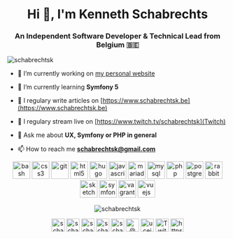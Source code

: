 <h1 align="center">Hi 👋, I'm Kenneth Schabrechts</h1>
<h3 align="center">An Independent Software Developer & Technical Lead from Belgium 🇧🇪</h3>

<p align="left"> <img src="https://komarev.com/ghpvc/?username=schabrechtsk" alt="schabrechtsk" /> </p>

- 🔭 I’m currently working on [my personal website](https://www.schabrechtsk.be)

- 🌱 I’m currently learning **Symfony 5**

- 📝 I regulary write articles on [https://www.schabrechtsk.be](https://www.schabrechtsk.be)

- 📝 I regulary stream live on [https://www.twitch.tv/schabrechtsk](Twitch)

- 💬 Ask me about **UX, Symfony or PHP in general**

- 📫 How to reach me **schabrechtsk@gmail.com**


<p align="center"><img src="https://www.vectorlogo.zone/logos/gnu_bash/gnu_bash-icon.svg" alt="bash" width="40" height="40"/> <img src="https://devicons.github.io/devicon/devicon.git/icons/css3/css3-original-wordmark.svg" alt="css3" width="40" height="40"/> <img src="https://www.vectorlogo.zone/logos/git-scm/git-scm-icon.svg" alt="git" width="40" height="40"/> <img src="https://devicons.github.io/devicon/devicon.git/icons/html5/html5-original-wordmark.svg" alt="html5" width="40" height="40"/> <img src="https://api.iconify.design/logos-hugo.svg" alt="hugo" width="40" height="40"/> <img src="https://devicons.github.io/devicon/devicon.git/icons/javascript/javascript-original.svg" alt="javascript" width="40" height="40"/> <img src="https://www.vectorlogo.zone/logos/mariadb/mariadb-icon.svg" alt="mariadb" width="40" height="40"/> <img src="https://devicons.github.io/devicon/devicon.git/icons/mysql/mysql-original-wordmark.svg" alt="mysql" width="40" height="40"/> <img src="https://devicons.github.io/devicon/devicon.git/icons/php/php-original.svg" alt="php" width="40" height="40"/> <img src="https://devicons.github.io/devicon/devicon.git/icons/postgresql/postgresql-original-wordmark.svg" alt="postgresql" width="40" height="40"/> <img src="https://www.vectorlogo.zone/logos/rabbitmq/rabbitmq-icon.svg" alt="rabbitMQ" width="40" height="40"/> <img src="https://www.vectorlogo.zone/logos/sketchapp/sketchapp-icon.svg" alt="sketch" width="40" height="40"/> <img src="https://symfony.com/logos/symfony_black_03.svg" alt="symfony" width="40" height="40"/> <img src="https://www.vectorlogo.zone/logos/vagrantup/vagrantup-icon.svg" alt="vagrant" width="40" height="40"/> <img src="https://devicons.github.io/devicon/devicon.git/icons/vuejs/vuejs-original-wordmark.svg" alt="vuejs" width="40" height="40"/></p>

<p align="center"><img align="center" src="https://github-readme-stats.vercel.app/api?username=schabrechtsk&show_icons=true" alt="schabrechtsk" /></p>

<p align="center"> 
<a href="https://dev.to/schabrechtsk" target="blank"><img align="center" src="https://cdn.jsdelivr.net/npm/simple-icons@3.0.1/icons/dev-dot-to.svg" alt="schabrechtsk" height="30" width="30" /></a>
<a href="https://twitter.com/schabrechtsk" target="blank"><img align="center" src="https://cdn.jsdelivr.net/npm/simple-icons@3.0.1/icons/twitter.svg" alt="schabrechtsk" height="30" width="30" /></a>
<a href="https://linkedin.com/in/schabrechtsk" target="blank"><img align="center" src="https://cdn.jsdelivr.net/npm/simple-icons@3.0.1/icons/linkedin.svg" alt="schabrechtsk" height="30" width="30" /></a>
<a href="https://fb.com/schabrechtsk" target="blank"><img align="center" src="https://cdn.jsdelivr.net/npm/simple-icons@3.0.1/icons/facebook.svg" alt="schabrechtsk" height="30" width="30" /></a>
<a href="https://instagram.com/schabrechtsk" target="blank"><img align="center" src="https://cdn.jsdelivr.net/npm/simple-icons@3.0.1/icons/instagram.svg" alt="schabrechtsk" height="30" width="30" /></a>
<a href="https://medium.com/@ schabrechtsk" target="blank"><img align="center" src="https://cdn.jsdelivr.net/npm/simple-icons@3.0.1/icons/medium.svg" alt="@ schabrechtsk" height="30" width="30" /></a>
<a href="https://www.youtube.com/c/ucejxhrvvf3blrv6xantcpbq" target="blank"><img align="center" src="https://cdn.jsdelivr.net/npm/simple-icons@3.0.1/icons/youtube.svg" alt="ucejxhrvvf3blrv6xantcpbq" height="30" width="30" /></a>
<a href="https://www.twitch.tv/schabrechtsk" target="blank"><img align="center" src=" https://cdn.jsdelivr.net/npm/simple-icons@3.0.1/icons/twitch.svg" alt="Twitch" height="30" width="30" /></a>
<a href="/https://www.schabrechtsk.be" target="blank"><img align="center" src="https://cdn.jsdelivr.net/npm/simple-icons@3.0.1/icons/rss.svg" alt="https://www.schabrechtsk.be" height="30" width="30" /></a>
</p>
